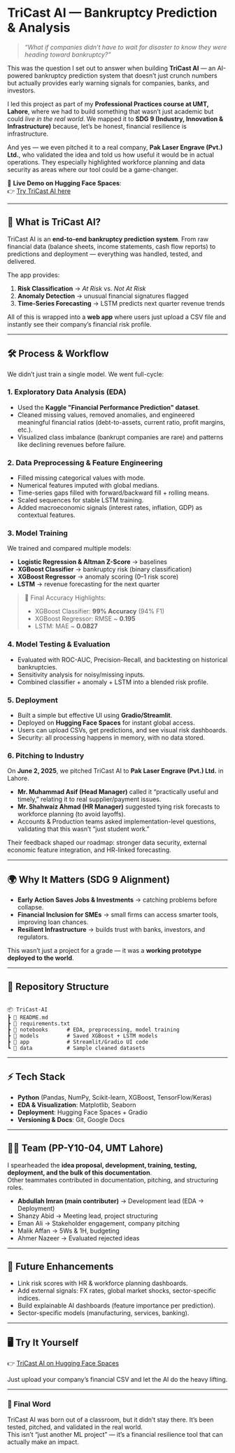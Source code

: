 # TriCast AI — Bankruptcy Prediction & Analysis

> *“What if companies didn’t have to wait for disaster to know they were heading toward bankruptcy?”*  

This was the question I set out to answer when building **TriCast AI** — an AI-powered bankruptcy prediction system that doesn’t just crunch numbers but actually provides early warning signals for companies, banks, and investors.  

I led this project as part of my **Professional Practices course at UMT, Lahore**, where we had to build something that wasn’t just academic but could *live in the real world*. We mapped it to **SDG 9 (Industry, Innovation & Infrastructure)** because, let’s be honest, financial resilience is infrastructure.  

And yes — we even pitched it to a real company, **Pak Laser Engrave (Pvt.) Ltd.**, who validated the idea and told us how useful it would be in actual operations. They especially highlighted workforce planning and data security as areas where our tool could be a game-changer.  

🔗 **Live Demo on Hugging Face Spaces**:  
👉 [Try TriCast AI here](https://huggingface.co/spaces/AbdullahImran/TriCast-AI)

---

## 🚀 What is TriCast AI?

TriCast AI is an **end-to-end bankruptcy prediction system**. From raw financial data (balance sheets, income statements, cash flow reports) to predictions and deployment — everything was handled, tested, and delivered.  

The app provides:  
1. **Risk Classification** → *At Risk* vs. *Not At Risk*  
2. **Anomaly Detection** → unusual financial signatures flagged  
3. **Time-Series Forecasting** → LSTM predicts next quarter revenue trends  

All of this is wrapped into a **web app** where users just upload a CSV file and instantly see their company’s financial risk profile.

---

## 🛠️ Process & Workflow

We didn’t just train a single model. We went full-cycle:

### 1. Exploratory Data Analysis (EDA)
- Used the **Kaggle "Financial Performance Prediction" dataset**.
- Cleaned missing values, removed anomalies, and engineered meaningful financial ratios (debt-to-assets, current ratio, profit margins, etc.).
- Visualized class imbalance (bankrupt companies are rare) and patterns like declining revenues before failure.

### 2. Data Preprocessing & Feature Engineering
- Filled missing categorical values with mode.
- Numerical features imputed with global medians.
- Time-series gaps filled with forward/backward fill + rolling means.
- Scaled sequences for stable LSTM training.
- Added macroeconomic signals (interest rates, inflation, GDP) as contextual features.

### 3. Model Training
We trained and compared multiple models:
- **Logistic Regression & Altman Z-Score** → baselines
- **XGBoost Classifier** → bankruptcy risk (binary classification)  
- **XGBoost Regressor** → anomaly scoring (0–1 risk score)  
- **LSTM** → revenue forecasting for the next quarter  

> 🎯 Final Accuracy Highlights:  
> - XGBoost Classifier: **99% Accuracy** (94% F1)  
> - XGBoost Regressor: RMSE ~ **0.195**  
> - LSTM: MAE ~ **0.0827**  

### 4. Model Testing & Evaluation
- Evaluated with ROC-AUC, Precision-Recall, and backtesting on historical bankruptcies.
- Sensitivity analysis for noisy/missing inputs.
- Combined classifier + anomaly + LSTM into a blended risk profile.

### 5. Deployment
- Built a simple but effective UI using **Gradio/Streamlit**.
- Deployed on **Hugging Face Spaces** for instant global access.
- Users can upload CSVs, get predictions, and see visual risk dashboards.
- Security: all processing happens in memory, with no data stored.

### 6. Pitching to Industry
On **June 2, 2025**, we pitched TriCast AI to **Pak Laser Engrave (Pvt.) Ltd.** in Lahore.  
- **Mr. Muhammad Asif (Head Manager)** called it “practically useful and timely,” relating it to real supplier/payment issues.  
- **Mr. Shahwaiz Ahmad (HR Manager)** suggested tying risk forecasts to workforce planning (to avoid layoffs).  
- Accounts & Production teams asked implementation-level questions, validating that this wasn’t “just student work.”  

Their feedback shaped our roadmap: stronger data security, external economic feature integration, and HR-linked forecasting.

---

## 🌍 Why It Matters (SDG 9 Alignment)
- **Early Action Saves Jobs & Investments** → catching problems before collapse.  
- **Financial Inclusion for SMEs** → small firms can access smarter tools, improving loan chances.  
- **Resilient Infrastructure** → builds trust with banks, investors, and regulators.  

This wasn’t just a project for a grade — it was a **working prototype deployed to the world**.

---

## 📂 Repository Structure
```

📦 TriCast-AI
┣ 📜 README.md
┣ 📜 requirements.txt
┣ 📂 notebooks      # EDA, preprocessing, model training
┣ 📂 models         # Saved XGBoost + LSTM models
┣ 📂 app            # Streamlit/Gradio UI code
┗ 📂 data           # Sample cleaned datasets

```

---

## ⚡ Tech Stack
- **Python** (Pandas, NumPy, Scikit-learn, XGBoost, TensorFlow/Keras)  
- **EDA & Visualization**: Matplotlib, Seaborn  
- **Deployment**: Hugging Face Spaces + Gradio  
- **Versioning & Docs**: Git, Google Docs 

---

## 🧑‍💻 Team (PP-Y10-04, UMT Lahore)
I spearheaded the **idea proposal, development, training, testing, deployment, and the bulk of this documentation**.  
Other teammates contributed in documentation, pitching, and structuring roles.  

- **Abdullah Imran (main contributer)** → Development lead (EDA → Deployment)  
- Shanzy Abid → Meeting lead, project structuring  
- Eman Ali → Stakeholder engagement, company pitching  
- Malik Affan → 5Ws & 1H, budgeting  
- Ahmer Nazeer → Evaluated rejected ideas  

---

## 🎯 Future Enhancements
- Link risk scores with HR & workforce planning dashboards.  
- Add external signals: FX rates, global market shocks, sector-specific indices.  
- Build explainable AI dashboards (feature importance per prediction).  
- Sector-specific models (manufacturing, services, banking).  

---

## 🖥️ Try It Yourself
👉 [TriCast AI on Hugging Face Spaces](https://huggingface.co/spaces/AbdullahImran/TriCast-AI)

Just upload your company’s financial CSV and let the AI do the heavy lifting.  

---

### 📌 Final Word
TriCast AI was born out of a classroom, but it didn’t stay there. It’s been tested, pitched, and validated in the real world.  
This isn’t “just another ML project” — it’s a financial resilience tool that can actually make an impact.  
